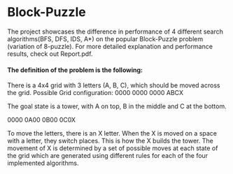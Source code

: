 # Block-Puzzle

The project showcases the difference in performance of 4 different search algorithms(BFS, DFS, IDS, A*) on the popular Block-Puzzle problem (variation of 8-puzzle). For more detailed explanation and performance results, check out Report.pdf.

#### The definition of the problem is the following:

There is a 4x4 grid with 3 letters (A, B, C), which should be moved across the grid. 
Possible Grid configuration:
0000
0000
0000
ABCX

The goal state is a tower, with A on top, B in the middle and C at the bottom. 

0000
0A00
0B00
0C0X

To move the letters, there is an X letter. When the X is moved on a space with a letter, they switch places. This is how the X builds the tower. The movement of X is determined by a set of possible moves at each state of the grid which are generated using different rules for each of the four implemented algorithms.  
